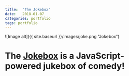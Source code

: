 ```yaml
---
title:  "The Jokebox"
date:   2018-01-07 
categories: portfolio
tags: portfolio
---
```

![Image alt]({{ site.baseurl }}/images/joke.png "Jokebox")


# The [Jokebox](jokebox.herokuapp.com) is a JavaScript-powered jukebox of comedy!


